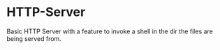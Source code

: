 # HTTP-Server
Basic HTTP Server with a feature to invoke a shell in the dir the files are being served from.
